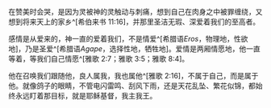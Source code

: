 在赞美时会哭，是因为灵被神的灵触动与刺痛，想到自己在肉身之中被罪缠绕，又想到将来天上的家乡^[希伯来书 11:16]，并那里圣洁无瑕、深爱着我们的至高者。

感情是从爱来的，神一直的爱着我们，不是情爱^[希腊语*Eros*，物理地，性欲地]，乃是圣爱^[希腊语*Agape*，选择性地，牺牲地]。爱情是两厢情愿地，他一直等着，等我们自己情愿^[雅歌 2:7；雅歌 3:5；雅歌 8:4]。

他在召唤我们跟随他，良人属我，我也属他^[雅歌 2:16]，不属于自己，而是属于他。就像鸽子的眼睛，不管电闪雷鸣、刮风下雨，还是天花乱坠、繁花似锦，都始终永远盯着那目标，就是耶稣基督，我主我王。
